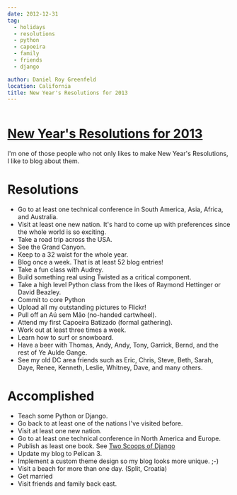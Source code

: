 ```yaml
---
date: 2012-12-31
tag:
  - holidays
  - resolutions
  - python
  - capoeira
  - family
  - friends
  - django

author: Daniel Roy Greenfeld
location: California
title: New Year's Resolutions for 2013
---
```


<div class="twelve wide column">
  <h1 class="ui block header">
    <div class="content">
      <a href="/2013-resolutions ">New Year's Resolutions for 2013</a>
    </div>
  </h1>
  <p>
    I'm one of those people who not only likes to make New Year's Resolutions, I
    like to blog about them.
  </p>
  <h1 id="resolutions">Resolutions</h1>
  <ul>
    <li>
      Go to at least one technical conference in South America, Asia, Africa,
      and Australia.
    </li>
    <li>
      Visit at least one new nation. It's hard to come up with preferences since
      the whole world is so exciting.
    </li>
    <li>Take a road trip across the USA.</li>
    <li>See the Grand Canyon.</li>
    <li>Keep to a 32 waist for the whole year.</li>
    <li>Blog once a week. That is at least 52 blog entries!</li>
    <li>Take a fun class with Audrey.</li>
    <li>Build something real using Twisted as a critical component.</li>
    <li>
      Take a high level Python class from the likes of Raymond Hettinger or
      David Beazley.
    </li>
    <li>Commit to core Python</li>
    <li>Upload all my outstanding pictures to Flickr!</li>
    <li>Pull off an Aú sem Mão (no-handed cartwheel).</li>
    <li>Attend my first Capoeira Batizado (formal gathering).</li>
    <li>Work out at least three times a week.</li>
    <li>Learn how to surf or snowboard.</li>
    <li>
      Have a beer with Thomas, Andy, Andy, Tony, Garrick, Bernd, and the rest of
      Ye Aulde Gange.
    </li>
    <li>
      See my old DC area friends such as Eric, Chris, Steve, Beth, Sarah, Daye,
      Renee, Kenneth, Leslie, Whitney, Dave, and many others.
    </li>
  </ul>
  <h1 id="accomplished">Accomplished</h1>
  <ul>
    <li>Teach some Python or Django.</li>
    <li>Go back to at least one of the nations I've visited before.</li>
    <li>Visit at least one new nation.</li>
    <li>
      Go to at least one technical conference in North America and Europe.
    </li>
    <li>
      Publish as least one book. See
      <a href="http://django.2scoops.org/" target="_blank"
        >Two Scoops of Django</a
      >
    </li>
    <li>Update my blog to Pelican 3.</li>
    <li>Implement a custom theme design so my blog looks more unique. ;-)</li>
    <li>Visit a beach for more than one day. (Split, Croatia)</li>
    <li>Get married</li>
    <li>Visit friends and family back east.</li>
  </ul>
  </div>
